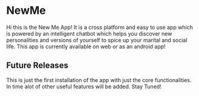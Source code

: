 # NewMe

Hi this is the New Me App! It is a cross platform and easy to use app which is powered by an intelligent chatbot which helps you discover new personalities and versions of yourself to spice up your marital and social life. This app is currently available on web or as an android app!

## Future Releases

This is just the first installation of the app with just the core functionalities. In time alot of other useful features will be added. Stay Tuned!
